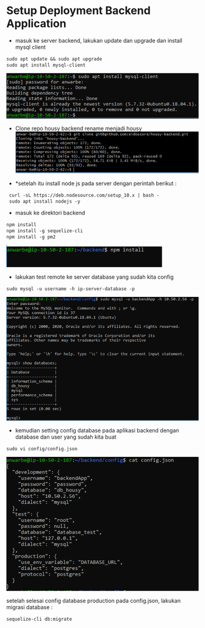 # Setup Deployment Backend Application

* masuk ke server backend, lakukan update dan upgrade dan install mysql client

````
sudo apt update && sudo apt upgrade
sudo apt install mysql-client
````

![13](../assets/13.PNG)

* Clone repo housy backend rename menjadi housy
![15](../assets/4.PNG)

* *setelah itu install node js pada server dengan perintah berikut :

```
 curl -sL https://deb.nodesource.com/setup_10.x | bash -
 sudo apt install nodejs -y
```
 * masuk ke direktori backend 

 ```
 npm install
 npm install -g sequelize-cli
 npm install -g pm2
 ```

![16](../assets/14.PNG)

* lakukan test remote ke server database yang sudah kita config

```
sudo mysql -u username -h ip-server-database -p
```
![17](../assets/14.1.PNG)


* kemudian setting config database pada aplikasi backend dengan database dan user yang sudah kita buat

```
sudo vi config/config.json
```
![18](../assets/15.png)

setelah selesai config database production pada config.json, lakukan migrasi database :

```
sequelize-cli db:migrate
```


